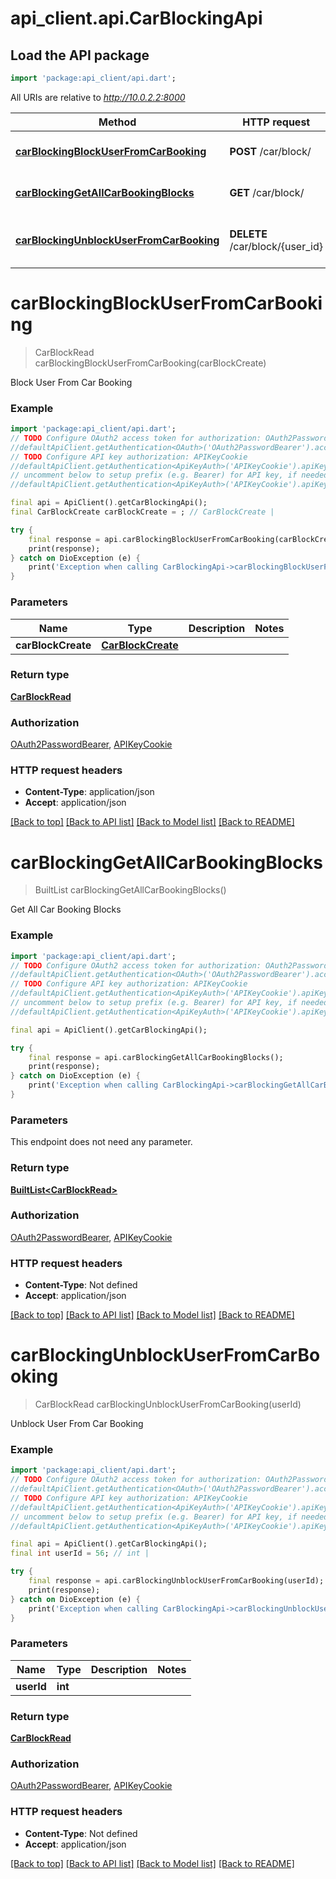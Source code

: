 # api_client.api.CarBlockingApi

## Load the API package
```dart
import 'package:api_client/api.dart';
```

All URIs are relative to *http://10.0.2.2:8000*

Method | HTTP request | Description
------------- | ------------- | -------------
[**carBlockingBlockUserFromCarBooking**](CarBlockingApi.md#carblockingblockuserfromcarbooking) | **POST** /car/block/ | Block User From Car Booking
[**carBlockingGetAllCarBookingBlocks**](CarBlockingApi.md#carblockinggetallcarbookingblocks) | **GET** /car/block/ | Get All Car Booking Blocks
[**carBlockingUnblockUserFromCarBooking**](CarBlockingApi.md#carblockingunblockuserfromcarbooking) | **DELETE** /car/block/{user_id} | Unblock User From Car Booking


# **carBlockingBlockUserFromCarBooking**
> CarBlockRead carBlockingBlockUserFromCarBooking(carBlockCreate)

Block User From Car Booking

### Example
```dart
import 'package:api_client/api.dart';
// TODO Configure OAuth2 access token for authorization: OAuth2PasswordBearer
//defaultApiClient.getAuthentication<OAuth>('OAuth2PasswordBearer').accessToken = 'YOUR_ACCESS_TOKEN';
// TODO Configure API key authorization: APIKeyCookie
//defaultApiClient.getAuthentication<ApiKeyAuth>('APIKeyCookie').apiKey = 'YOUR_API_KEY';
// uncomment below to setup prefix (e.g. Bearer) for API key, if needed
//defaultApiClient.getAuthentication<ApiKeyAuth>('APIKeyCookie').apiKeyPrefix = 'Bearer';

final api = ApiClient().getCarBlockingApi();
final CarBlockCreate carBlockCreate = ; // CarBlockCreate | 

try {
    final response = api.carBlockingBlockUserFromCarBooking(carBlockCreate);
    print(response);
} catch on DioException (e) {
    print('Exception when calling CarBlockingApi->carBlockingBlockUserFromCarBooking: $e\n');
}
```

### Parameters

Name | Type | Description  | Notes
------------- | ------------- | ------------- | -------------
 **carBlockCreate** | [**CarBlockCreate**](CarBlockCreate.md)|  | 

### Return type

[**CarBlockRead**](CarBlockRead.md)

### Authorization

[OAuth2PasswordBearer](../README.md#OAuth2PasswordBearer), [APIKeyCookie](../README.md#APIKeyCookie)

### HTTP request headers

 - **Content-Type**: application/json
 - **Accept**: application/json

[[Back to top]](#) [[Back to API list]](../README.md#documentation-for-api-endpoints) [[Back to Model list]](../README.md#documentation-for-models) [[Back to README]](../README.md)

# **carBlockingGetAllCarBookingBlocks**
> BuiltList<CarBlockRead> carBlockingGetAllCarBookingBlocks()

Get All Car Booking Blocks

### Example
```dart
import 'package:api_client/api.dart';
// TODO Configure OAuth2 access token for authorization: OAuth2PasswordBearer
//defaultApiClient.getAuthentication<OAuth>('OAuth2PasswordBearer').accessToken = 'YOUR_ACCESS_TOKEN';
// TODO Configure API key authorization: APIKeyCookie
//defaultApiClient.getAuthentication<ApiKeyAuth>('APIKeyCookie').apiKey = 'YOUR_API_KEY';
// uncomment below to setup prefix (e.g. Bearer) for API key, if needed
//defaultApiClient.getAuthentication<ApiKeyAuth>('APIKeyCookie').apiKeyPrefix = 'Bearer';

final api = ApiClient().getCarBlockingApi();

try {
    final response = api.carBlockingGetAllCarBookingBlocks();
    print(response);
} catch on DioException (e) {
    print('Exception when calling CarBlockingApi->carBlockingGetAllCarBookingBlocks: $e\n');
}
```

### Parameters
This endpoint does not need any parameter.

### Return type

[**BuiltList&lt;CarBlockRead&gt;**](CarBlockRead.md)

### Authorization

[OAuth2PasswordBearer](../README.md#OAuth2PasswordBearer), [APIKeyCookie](../README.md#APIKeyCookie)

### HTTP request headers

 - **Content-Type**: Not defined
 - **Accept**: application/json

[[Back to top]](#) [[Back to API list]](../README.md#documentation-for-api-endpoints) [[Back to Model list]](../README.md#documentation-for-models) [[Back to README]](../README.md)

# **carBlockingUnblockUserFromCarBooking**
> CarBlockRead carBlockingUnblockUserFromCarBooking(userId)

Unblock User From Car Booking

### Example
```dart
import 'package:api_client/api.dart';
// TODO Configure OAuth2 access token for authorization: OAuth2PasswordBearer
//defaultApiClient.getAuthentication<OAuth>('OAuth2PasswordBearer').accessToken = 'YOUR_ACCESS_TOKEN';
// TODO Configure API key authorization: APIKeyCookie
//defaultApiClient.getAuthentication<ApiKeyAuth>('APIKeyCookie').apiKey = 'YOUR_API_KEY';
// uncomment below to setup prefix (e.g. Bearer) for API key, if needed
//defaultApiClient.getAuthentication<ApiKeyAuth>('APIKeyCookie').apiKeyPrefix = 'Bearer';

final api = ApiClient().getCarBlockingApi();
final int userId = 56; // int | 

try {
    final response = api.carBlockingUnblockUserFromCarBooking(userId);
    print(response);
} catch on DioException (e) {
    print('Exception when calling CarBlockingApi->carBlockingUnblockUserFromCarBooking: $e\n');
}
```

### Parameters

Name | Type | Description  | Notes
------------- | ------------- | ------------- | -------------
 **userId** | **int**|  | 

### Return type

[**CarBlockRead**](CarBlockRead.md)

### Authorization

[OAuth2PasswordBearer](../README.md#OAuth2PasswordBearer), [APIKeyCookie](../README.md#APIKeyCookie)

### HTTP request headers

 - **Content-Type**: Not defined
 - **Accept**: application/json

[[Back to top]](#) [[Back to API list]](../README.md#documentation-for-api-endpoints) [[Back to Model list]](../README.md#documentation-for-models) [[Back to README]](../README.md)

